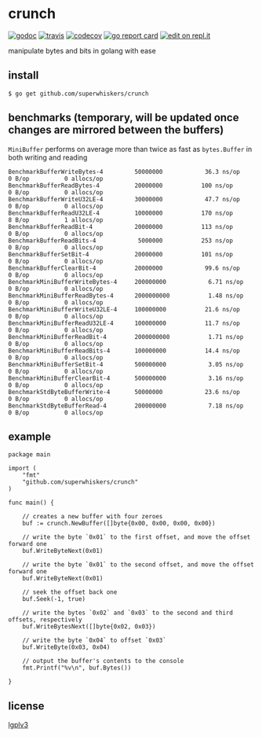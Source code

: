 # crunch

[![godoc](https://godoc.org/github.com/superwhiskers/crunch?status.svg)](https://godoc.org/github.com/superwhiskers/crunch)&nbsp;[![travis](https://travis-ci.org/superwhiskers/crunch.svg?branch=master)](https://travis-ci.org/superwhiskers/crunch#)&nbsp;[![codecov](https://codecov.io/gh/superwhiskers/crunch/branch/master/graph/badge.svg)](https://codecov.io/gh/superwhiskers/crunch)&nbsp;[![go report card](https://goreportcard.com/badge/github.com/superwhiskers/crunch)](https://goreportcard.com/report/github.com/superwhiskers/crunch)&nbsp;[![edit on repl.it](https://img.shields.io/badge/try%20it%20on-repl.it-%2359646A.svg)](https://repl.it/github/https://github.com/superwhiskers/crunch?ref=button)


manipulate bytes and bits in golang with ease

## install

```
$ go get github.com/superwhiskers/crunch
```

## benchmarks (temporary, will be updated once changes are mirrored between the buffers)

`MiniBuffer` performs on average more than twice as fast as `bytes.Buffer` in both writing and reading
```
BenchmarkBufferWriteBytes-4       	50000000	        36.3 ns/op	       0 B/op	       0 allocs/op
BenchmarkBufferReadBytes-4        	20000000	       100 ns/op	       0 B/op	       0 allocs/op
BenchmarkBufferWriteU32LE-4       	30000000	        47.7 ns/op	       0 B/op	       0 allocs/op
BenchmarkBufferReadU32LE-4        	10000000	       170 ns/op	       8 B/op	       1 allocs/op
BenchmarkBufferReadBit-4          	20000000	       113 ns/op	       0 B/op	       0 allocs/op
BenchmarkBufferReadBits-4         	 5000000	       253 ns/op	       0 B/op	       0 allocs/op
BenchmarkBufferSetBit-4           	20000000	       101 ns/op	       0 B/op	       0 allocs/op
BenchmarkBufferClearBit-4         	20000000	        99.6 ns/op	       0 B/op	       0 allocs/op
BenchmarkMiniBufferWriteBytes-4   	200000000	         6.71 ns/op	       0 B/op	       0 allocs/op
BenchmarkMiniBufferReadBytes-4    	2000000000	         1.48 ns/op	       0 B/op	       0 allocs/op
BenchmarkMiniBufferWriteU32LE-4   	100000000	        21.6 ns/op	       0 B/op	       0 allocs/op
BenchmarkMiniBufferReadU32LE-4    	100000000	        11.7 ns/op	       0 B/op	       0 allocs/op
BenchmarkMiniBufferReadBit-4      	2000000000	         1.71 ns/op	       0 B/op	       0 allocs/op
BenchmarkMiniBufferReadBits-4     	100000000	        14.4 ns/op	       0 B/op	       0 allocs/op
BenchmarkMiniBufferSetBit-4       	500000000	         3.05 ns/op	       0 B/op	       0 allocs/op
BenchmarkMiniBufferClearBit-4     	500000000	         3.16 ns/op	       0 B/op	       0 allocs/op
BenchmarkStdByteBufferWrite-4     	50000000	        23.6 ns/op	       0 B/op	       0 allocs/op
BenchmarkStdByteBufferRead-4      	200000000	         7.18 ns/op	       0 B/op	       0 allocs/op
```

## example

```golang
package main

import (
	"fmt"
	"github.com/superwhiskers/crunch"
)

func main() {

	// creates a new buffer with four zeroes
	buf := crunch.NewBuffer([]byte{0x00, 0x00, 0x00, 0x00})
	
	// write the byte `0x01` to the first offset, and move the offset forward one
	buf.WriteByteNext(0x01)
	
	// write the byte `0x01` to the second offset, and move the offset forward one
	buf.WriteByteNext(0x01)
	
	// seek the offset back one
	buf.Seek(-1, true)
	
	// write the bytes `0x02` and `0x03` to the second and third offsets, respectively
	buf.WriteBytesNext([]byte{0x02, 0x03})
	
	// write the byte `0x04` to offset `0x03`
	buf.WriteByte(0x03, 0x04)
	
	// output the buffer's contents to the console
	fmt.Printf("%v\n", buf.Bytes())
	
}
```

## license

[lgplv3](https://www.gnu.org/licenses/lgpl-3.0.en.html)
